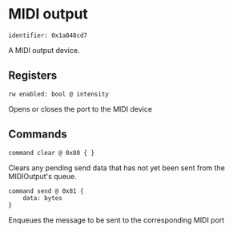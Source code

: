 # MIDI output

    identifier: 0x1a848cd7

A MIDI output device.

## Registers

    rw enabled: bool @ intensity

Opens or closes the port to the MIDI device

## Commands

    command clear @ 0x80 { }

Clears any pending send data that has not yet been sent from the MIDIOutput's queue.

    command send @ 0x81 {
        data: bytes
    }

Enqueues the message to be sent to the corresponding MIDI port
 